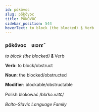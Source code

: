 ```yaml
---
id: pökövoc
slug: pökövoc
title: PÖKÖVOC
sidebar_position: 544
hoverText: to block (the blocked) § Verb
---
```


### pökövoc&emsp;<span kind="abugida">ʋıɔıɤ̄</span>

*to block (the blocked)* **§** Verb

**Verb**: to block/obstruct

**Noun**: the blocked/obstructed

**Modifier**: blockable/obstructable

Polish blokować /blɔˈkɔ.vat͡ɕ/

*Balto-Slavic Language Family*